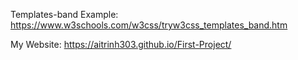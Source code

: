 Templates-band Example: https://www.w3schools.com/w3css/tryw3css_templates_band.htm

My Website: https://aitrinh303.github.io/First-Project/
